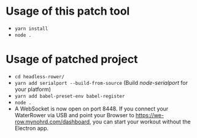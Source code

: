 # Usage of this patch tool

* `yarn install`
* `node .`

# Usage of patched project
* `cd headless-rower/`
* `yarn add serialport --build-from-source` (Build *node-serialport* for your platform)
* `yarn add babel-preset-env babel-register`
* `node .`
* A WebSocket is now open on port 8448. If you connect your WaterRower via USB and point your Browser to <https://we-row.mynohrd.com/dashboard>, you can start your workout without the Electron app.
